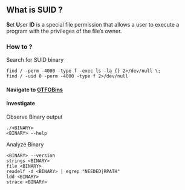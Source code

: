 ## What is SUID ?
**S**et **U**ser **ID** is a special file permission that allows a user to execute a program with the privileges of the file’s owner.

### How to ?
Search for SUID binary
```
find / -perm -4000 -type f -exec ls -la {} 2>/dev/null \;
find / -uid 0 -perm -4000 -type f 2>/dev/null
```
#### Navigate to [GTFOBins](https://gtfobins.github.io/)
#### Investigate 
Observe Binary output
```
./<BINARY>
<BINARY> --help
```
Analyze Binary
```
<BINARY> --version
strings <BINARY>
file <BINARY>
readelf -d <BINARY> | egrep "NEEDED|RPATH"
ldd <BINARY>
strace <BINARY>
```

